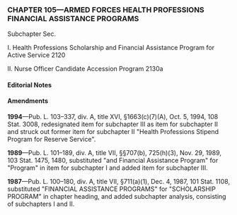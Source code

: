 ### **CHAPTER 105—ARMED FORCES HEALTH PROFESSIONS FINANCIAL ASSISTANCE PROGRAMS** ###

Subchapter Sec.

I. Health Professions Scholarship and Financial Assistance Program for Active Service 2120

II. Nurse Officer Candidate Accession Program 2130a

#### **Editorial Notes** ####

#### Amendments ####

**1994**—Pub. L. 103–337, div. A, title XVI, §1663(c)(7)(A), Oct. 5, 1994, 108 Stat. 3008, redesignated item for subchapter III as item for subchapter II and struck out former item for subchapter II "Health Professions Stipend Program for Reserve Service".

**1989**—Pub. L. 101–189, div. A, title VII, §§707(b), 725(h)(3), Nov. 29, 1989, 103 Stat. 1475, 1480, substituted "and Financial Assistance Program" for "Program" in item for subchapter I and added item for subchapter III.

**1987**—Pub. L. 100–180, div. A, title VII, §711(a)(1), Dec. 4, 1987, 101 Stat. 1108, substituted "FINANCIAL ASSISTANCE PROGRAMS" for "SCHOLARSHIP PROGRAM" in chapter heading, and added subchapter analysis, consisting of subchapters I and II.